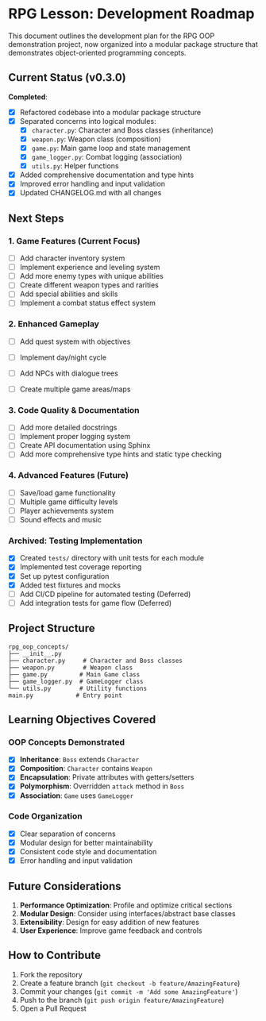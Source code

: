 # RPG Lesson: Development Roadmap

This document outlines the development plan for the RPG OOP demonstration project, now organized into a modular package structure that demonstrates object-oriented programming concepts.

## Current Status (v0.3.0)

**Completed**:
- [x] Refactored codebase into a modular package structure
- [x] Separated concerns into logical modules:
  - [x] `character.py`: Character and Boss classes (inheritance)
  - [x] `weapon.py`: Weapon class (composition)
  - [x] `game.py`: Main game loop and state management
  - [x] `game_logger.py`: Combat logging (association)
  - [x] `utils.py`: Helper functions
- [x] Added comprehensive documentation and type hints
- [x] Improved error handling and input validation
- [x] Updated CHANGELOG.md with all changes

## Next Steps

### 1. Game Features (Current Focus)
- [ ] Add character inventory system
- [ ] Implement experience and leveling system
- [ ] Add more enemy types with unique abilities
- [ ] Create different weapon types and rarities
- [ ] Add special abilities and skills
- [ ] Implement a combat status effect system

### 2. Enhanced Gameplay
- [ ] Add quest system with objectives
- [ ] Implement day/night cycle
- [ ] Add NPCs with dialogue trees
- [ ] Create multiple game areas/maps



### 3. Code Quality & Documentation
- [ ] Add more detailed docstrings
- [ ] Implement proper logging system
- [ ] Create API documentation using Sphinx
- [ ] Add more comprehensive type hints and static type checking

### 4. Advanced Features (Future)
- [ ] Save/load game functionality
- [ ] Multiple game difficulty levels
- [ ] Player achievements system
- [ ] Sound effects and music

### Archived: Testing Implementation
- [x] Created `tests/` directory with unit tests for each module
- [x] Implemented test coverage reporting
- [x] Set up pytest configuration
- [x] Added test fixtures and mocks
- [ ] Add CI/CD pipeline for automated testing (Deferred)
- [ ] Add integration tests for game flow (Deferred)

## Project Structure

```
rpg_oop_concepts/
├── __init__.py
├── character.py     # Character and Boss classes
├── weapon.py        # Weapon class
├── game.py         # Main Game class
├── game_logger.py  # GameLogger class
└── utils.py        # Utility functions
main.py            # Entry point
```

## Learning Objectives Covered

### OOP Concepts Demonstrated
- [x] **Inheritance**: `Boss` extends `Character`
- [x] **Composition**: `Character` contains `Weapon`
- [x] **Encapsulation**: Private attributes with getters/setters
- [x] **Polymorphism**: Overridden `attack` method in `Boss`
- [x] **Association**: `Game` uses `GameLogger`

### Code Organization
- [x] Clear separation of concerns
- [x] Modular design for better maintainability
- [x] Consistent code style and documentation
- [x] Error handling and input validation

## Future Considerations

1. **Performance Optimization**: Profile and optimize critical sections
2. **Modular Design**: Consider using interfaces/abstract base classes
3. **Extensibility**: Design for easy addition of new features
4. **User Experience**: Improve game feedback and controls

## How to Contribute

1. Fork the repository
2. Create a feature branch (`git checkout -b feature/AmazingFeature`)
3. Commit your changes (`git commit -m 'Add some AmazingFeature'`)
4. Push to the branch (`git push origin feature/AmazingFeature`)
5. Open a Pull Request
